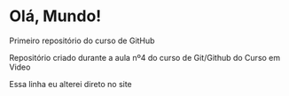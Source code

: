 # Olá, Mundo!
 Primeiro repositório do curso de GitHub

 Repositório criado durante a aula nº4 do curso de Git/Github do Curso em Video

Essa linha eu alterei direto no site 
